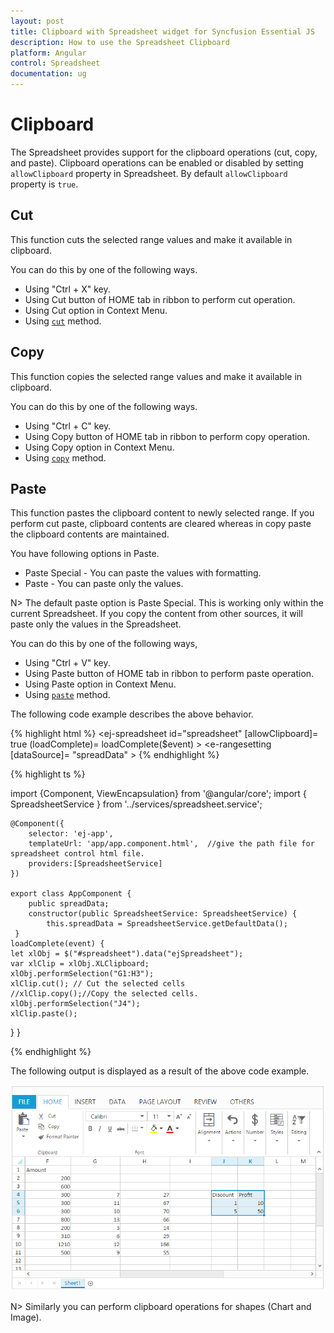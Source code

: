 ```yaml
---
layout: post
title: Clipboard with Spreadsheet widget for Syncfusion Essential JS
description: How to use the Spreadsheet Clipboard
platform: Angular
control: Spreadsheet
documentation: ug
---
```


# Clipboard

The Spreadsheet provides support for the clipboard operations (cut, copy, and paste). Clipboard operations can be enabled or disabled by setting `allowClipboard` property in Spreadsheet.
By default `allowClipboard` property is `true`.  

## Cut

This function cuts the selected range values and make it available in clipboard.

You can do this by one of the following ways. 

* Using "Ctrl + X" key.
* Using Cut button of HOME tab in ribbon to perform cut operation.
* Using Cut option in Context Menu.
* Using [`cut`](https://help.syncfusion.com/api/js/ejspreadsheet#methods:xlclipboard-cut "cut") method.

## Copy

This function copies the selected range values and make it available in clipboard.

You can do this by one of the following ways. 

* Using "Ctrl + C" key.
* Using Copy button of HOME tab in ribbon to perform copy operation.
* Using Copy option in Context Menu.
* Using [`copy`](https://help.syncfusion.com/api/js/ejspreadsheet#methods:xlclipboard-copy "copy") method.

## Paste

This function pastes the clipboard content to newly selected range. If you perform cut paste, clipboard contents are cleared whereas in copy paste the clipboard contents are maintained. 

You have following options in Paste.

* Paste Special - You can paste the values with formatting.
* Paste - You can paste only the values.

N> The default paste option is Paste Special. This is working only within the current Spreadsheet. If you copy the content from other sources, it will paste only the values in the Spreadsheet.

You can do this by one of the following ways,

* Using "Ctrl + V" key.
* Using Paste button of HOME tab in ribbon to perform paste operation.
* Using Paste option in Context Menu.
* Using [`paste`](https://help.syncfusion.com/api/js/ejspreadsheet#methods:xlclipboard-paste "paste") method.

The following code example describes the above behavior.

{% highlight html %}
<ej-spreadsheet id="spreadsheet" [allowClipboard]= true (loadComplete)= loadComplete($event) >
    <e-sheets>
        <e-sheet>
            <e-rangesettings>
                <e-rangesetting [dataSource]= "spreadData" ></e-rangesetting>
            </e-rangesettings>
        </e-sheet>
    </e-sheets>
</ej-spreadsheet>
{% endhighlight %}

{% highlight ts %}

import {Component, ViewEncapsulation} from '@angular/core';
import { SpreadsheetService } from '../services/spreadsheet.service';

    @Component({
        selector: 'ej-app',
        templateUrl: 'app/app.component.html',  //give the path file for spreadsheet control html file.
        providers:[SpreadsheetService]
    })

    export class AppComponent {
        public spreadData;
        constructor(public SpreadsheetService: SpreadsheetService) {
            this.spreadData = SpreadsheetService.getDefaultData();
     }
    loadComplete(event) {
    let xlObj = $("#spreadsheet").data("ejSpreadsheet");
    var xlClip = xlObj.XLClipboard;
    xlObj.performSelection("G1:H3");
    xlClip.cut(); // Cut the selected cells
    //xlClip.copy();//Copy the selected cells.
    xlObj.performSelection("J4");
    xlClip.paste();
  }
}

{% endhighlight %}

The following output is displayed as a result of the above code example.

![](Clipboard_images/Clipboard_img1.png)

N> Similarly you can perform clipboard operations for shapes (Chart and Image).